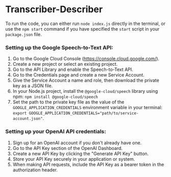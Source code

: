 # Transcriber-Describer

To run the code, you can either run `node index.js` directly in the terminal, or use the `npm start` command if you have specified the `start` script in your `package.json` file.

### Setting up the Google Speech-to-Text API:

1. Go to the Google Cloud Console (https://console.cloud.google.com/).
2. Create a new project or select an existing project.
3. Go to the API Library and enable the Speech-to-Text API.
4. Go to the Credentials page and create a new Service Account.
5. Give the Service Account a name and role, then download the private key as a JSON file.
6. In your Node.js project, install the `@google-cloud/speech` library using npm: `npm install @google-cloud/speech`
7. Set the path to the private key file as the value of the `GOOGLE_APPLICATION_CREDENTIALS` environment variable in your terminal: `export GOOGLE_APPLICATION_CREDENTIALS="path/to/service-account.json"`.

### Setting up your OpenAI API credentials:

1. Sign up for an OpenAI account if you don't already have one.
2. Go to the API Key section of the OpenAI Dashboard.
3. Create a new API Key by clicking the "Generate API Key" button.
4. Store your API Key securely in your application or system.
5. When making API requests, include the API Key as a bearer token in the authorization header.
